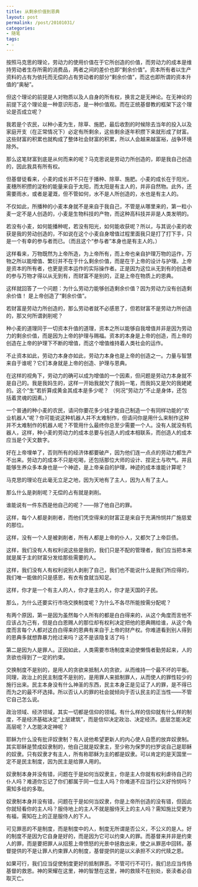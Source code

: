 ```yaml
---
title: 从剩余价值到恩典
layout: post
permalink: /post/20101031/
categories:
- 随笔
tags:
- ☆
---
```


按照马克思的理论，劳动力的使用价值在于它所创造的价值，而劳动力的成本是维持劳动者生存所需的消费品，两者之间的差价也即“剩余价值”。资本所有者以生产资料的占有为依托而无偿的占有劳动者的部分“剩余价值”，而这也即所谓的资本升值的“奥秘”。

但这个理论的前提是人对物质以及人自身的所有权，换言之是无神论。在无神论的前提下这个理论是一种意识形态，是一种价值观。而在正统基督教的框架下这个理论是否成立呢？

我若是个农民，以种小麦为生，除草、施肥，最后收割的时候除去当年的投入以及家庭开支（在正常情况下）必定有所剩余，这些剩余逐年积攒下来就形成了财富。这些财富的积累也就构成了整体社会财富的积累，所以人会越来越富裕，战争环境除外。

那么这笔财富到底是从何而来的呢？马克思说是劳动力所创造的，即是我自己创造的，因此我具有所有权。

但基督徒看来，小麦的成长并不只在于播种、除草、施肥。小麦的成长在于阳光，麦穗所积攒的淀粉的能量来自于太阳，而太阳是有主人的，并非自然物。此外，还需要雨水，或者是灌溉，但不管如何，水不是人所创造的，水也是有主人的。

不仅如此，所播种的小麦本身就不是来自于我自己，不管是从哪里来的，第一粒小麦一定不是人创造的，小麦是生物科技的产物，而这种高科技并非是人类发明的。

若没有小麦，如何能播种呢，若没有阳光，如何能收获呢？所以，与其说小麦的收获是我的劳动创造的，不如说在这个小麦自身增值过程里面我只是打了打下手，只是一个有幸的参与者而已。（而且这个“参与者”本身也是有主人的。）

这样看来，万物既然为上帝所造，为上帝所有，而上帝也亲自护理万物的运作，万物之所以能增值、繁衍并不在于什么剩余价值，而是在于上帝的设计与护理。上帝是资本的所有者，也更是资本运作的实际操作者。正是因为这位从无到有的创造者的参与万物才得以从无到有，而财富不是别的，正是上帝在物质上的恩典。

这样就回答了一个问题：为什么劳动力能够创造剩余价值？因为劳动力没有创造剩余价值！ 是上帝创造了“剩余价值”。

若财富是劳动力所创造的，那么劳动者就不必感恩了，但若财富不是劳动力所创造的，那又何所谓剥削呢？

种小麦的道理同于一切资本升值的道理，资本之所以能够自我增值并非是因为劳动力的剩余价值，而是因为上帝的护理与赐福。资本的本身是上帝的创造，而上帝的创造在上帝的护理下不断的增值，而这个增值维持着人类社会的运作。

不止资本如此，劳动力本身亦如此，劳动力本身也是上帝的创造之一。力量与智慧来自于谁呢？它们本身就是上帝的创造、护理与恩典。

在这样的视角下，劳动力的确可以成为增值的一个因素，但问题是劳动力本身就不是自己的。我是我妈生的，这样一开始我就欠了我妈一笔，而我妈又是欠的我姥姥的。这个“生”若折算成黄金其成本是多少呢？ （何况“劳动力”不止是身体，还包括着灵魂的因素。）

一个普通的种小麦的农民，请问你要花多少钱才能自己制造一个有同样功能的“农业机器人”呢？你可能说这种机器人并不太难制作，但请问你是用什么来制作这种并不太难制作的机器人呢？不管用什么最终你总至少需要一个人。没有人就没有机器人，这样，种小麦的劳动力的成本总要与创造人的成本相联系，而创造人的成本应当是个天文数字。

好在上帝埋单了，否则所有的经济体都要破产，因为他们连一点点的劳动力都生产不出来。劳动力的成本不只是吃喝，还包括那位大师的设计、捏泥土与吹气。并且能够生养众多本身也是一个神迹，是上帝亲自的护理，神迹的成本谁能计算呢？

马克思的理论在此毫无立足之地，因为天地有了主人，因为人有了主人。

那么什么是剥削呢？无偿的占有就是剥削。

谁能说有一件东西是他自己的呢？——除了他自己的罪。

这样，每个人都是剥削者，而他们凭空得来的财富正是来自于充满怜悯并广施慈爱的那位。

这样，没有一个人是被剥削者，所有人都是上帝的仆人，又都欠了上帝巨债。

这样，我们没有人有权利说这些是我的，我们只是不配的管理者，我们应当把本来就是属于主的财富分发给那些需要的人。

这样，我们没有人有权利说别人剥削了自己，我们也不能说什么是我们所应得的，我们唯一能做的只是感恩，有衣有食就当知足。

这样，你才是一个有主人的人，你才是主的人，你才是天国的子民。

那么，为什么还要实行市场交换制度呢？为什么不各尽所能按需分配呢？

有两个原因，第一是因为虽然每个人所有的都是白白得来的，从这个角度而言他不应该占为己有，但是白白恩赐人的那位却有权利决定把他的恩典赐给谁，从这个角度而言每个人都对这白白得来的恩典有来自于上帝的财产权。你难道看到别人得到的恩典多就想靠暴力抢过来吗？这不是该隐复活了吗！

第二是因为人是罪人。正因如此，人类需要市场制度来迫使懒惰者勤劳起来，人的贪欲也得到了一定的约束。

交换制度不是别的，是用人的贪欲来抵制人的贪欲，从而维持一个最不坏的平衡。同理，政治上的民主制度不是别的，是用罪人来抵制罪人，从而使人的罪性较少的施行出来。民主本身没有什么神圣的东西，民主本身正是见证了人的罪，是不得已而为之的最不坏选择。所以否认人的罪的社会就倾向于否认民主的正当性——不管它自己怎么说。

政治领域、经济领域，其实一切都是信仰的领域。有什么样的信仰就有什么样的制度，不是经济基础决定”上层建筑”，而是信仰决定政治、决定经济。底层怎能决定高层呢？人怎能决定神呢？

耶稣为什么没有批评奴隶制？有人说他希望更新人的内心使人自愿的放弃奴隶制。其实耶稣是赞成奴隶制的，他自己就是奴隶主，至少称为保罗的扫罗说自己是耶稣的奴隶。只有奴隶才有主人，所有称耶稣为主的都是奴隶。可以肯定的是天国里一定不是民主制度，因为民主是给罪人用的。

奴隶制本身并没有错，问题在于是如何当奴隶主，你是主人你就有权利虐待自己的仆人吗？难道你忘记了你们都属于同一位主人吗？你难道不应当行公义好怜悯吗？需知多给的多取。

奴隶制本身并没有错，问题在于是如何当奴隶，你是上帝所创造的没有错，但因此你就轻看你的主人吗？服侍地上的主人不就是服侍天上的主人吗？需知施比受更为有福，需知在上的正是服侍人的下人。

可见罪恶的不是制度，而是制度中的人，制度无所谓是否公义，不公义的是人。好的制度不是因为它自身是好的，而是因为它可以约束人的罪。而基督来并非是约束人的罪，而是要把罪人从招惹上帝愤怒的光景中拯救出来，使之从罪恶中回转。基督提供的不是让罪人约束罪人的制度，基督提供的是以义承担不义的代赎之恩。

如果可行，我们应当促使制度更好的抵制罪恶。不管可行不可行，我们总应当传扬基督的救恩。神的荣耀在这里，神的智慧在这里，神的救赎不在别处，亵渎者必自取灭亡。
